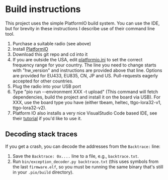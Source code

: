 # Build instructions

This project uses the simple PlatformIO build system. You can use the IDE, but for brevity
in these instructions I describe use of their command line tool.

1. Purchase a suitable radio (see above)
2. Install [PlatformIO](https://platformio.org/platformio-ide)
3. Download this git repo and cd into it
4. If you are outside the USA, edit [platformio.ini](/platformio.ini) to set the correct frequency range for your country. The line you need to change starts with "hw_version" and instructions are provided above that line. Options are provided for EU433, EU835, CN, JP and US. Pull-requests eagerly accepted for other countries.
5. Plug the radio into your USB port
6. Type "pio run --environment XXX -t upload" (This command will fetch dependencies, build the project and install it on the board via USB). For XXX, use the board type you have (either tbeam, heltec, ttgo-lora32-v1, ttgo-lora32-v2).
7. Platform IO also installs a very nice VisualStudio Code based IDE, see their [tutorial](https://docs.platformio.org/en/latest/tutorials/espressif32/arduino_debugging_unit_testing.html) if you'd like to use it.

## Decoding stack traces

If you get a crash, you can decode the addresses from the `Backtrace:` line:

1. Save the `Backtrace: 0x....` line to a file, e.g., `backtrace.txt`.
2. Run `bin/exception_decoder.py backtrace.txt` (this uses symbols from the
   last `firmware.elf`, so you must be running the same binary that's still in
   your `.pio/build` directory).

